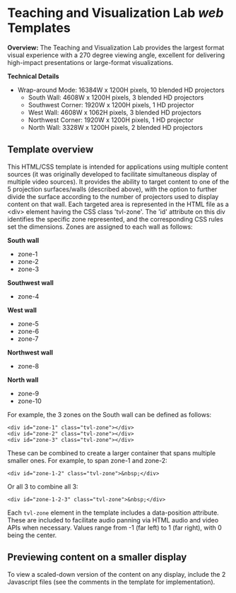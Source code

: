 # Teaching and Visualization Lab *web* Templates

**Overview:** The Teaching and Visualization Lab provides the largest format visual experience with a 270 degree viewing angle, excellent for delivering high-impact presentations or large-format visualizations.

**Technical Details**

* Wrap-around Mode: 16384W x 1200H pixels, 10 blended HD projectors
  * South Wall: 4608W x 1200H pixels, 3 blended HD projectors
  * Southwest Corner: 1920W x 1200H pixels, 1 HD projector
  * West Wall: 4608W x 1062H pixels, 3 blended HD projectors
  * Northwest Corner: 1920W x 1200H pixels, 1 HD projector
  * North Wall: 3328W x 1200H pixels, 2 blended HD projectors

## Template overview

This HTML/CSS template is intended for applications using multiple content sources (it was originally developed to facilitate simultaneous display of multiple video sources).
It provides the ability to target content to one of the 5 projection surfaces/walls (described above), with the option to further divide the surface according to the number of projectors used to display content on that wall. Each targeted area is represented in the HTML file as a \<div\> element having the CSS class 'tvl-zone'. The 'id' attribute on this div identifies the specific zone represented, and the corresponding CSS rules set the dimensions. Zones are assigned to each wall as follows:

**South wall**
* zone-1
* zone-2
* zone-3

**Southwest wall**
* zone-4

**West wall**
* zone-5
* zone-6
* zone-7

**Northwest wall**
* zone-8

**North wall**
* zone-9
* zone-10

For example, the 3 zones on the South wall can be defined as follows:

```
<div id="zone-1" class="tvl-zone"></div>
<div id="zone-2" class="tvl-zone"></div>
<div id="zone-3" class="tvl-zone"></div>
```

These can be combined to create a larger container that spans multiple smaller ones. For example, to span zone-1 and zone-2:

```
<div id="zone-1-2" class="tvl-zone">&nbsp;</div>
```

Or all 3 to combine all 3:

```
<div id="zone-1-2-3" class="tvl-zone">&nbsp;</div>
```

Each `tvl-zone` element in the template includes a data-position attribute. These are included to facilitate audio panning via HTML audio and video APIs when necessary. Values range from -1 (far left) to 1 (far right), with 0 being the center.

## Previewing content on a smaller display

To view a scaled-down version of the content on any display, include the 2 Javascript files (see the comments in the template for implementation).
